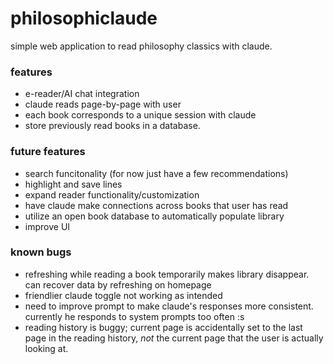 
# philosophiclaude


simple web application to read philosophy classics with claude.

### features
- e-reader/AI chat integration
- claude reads page-by-page with user
- each book corresponds to a unique session with claude
- store previously read books in a database.

### future features
- search funcitonality (for now just have a few recommendations)
- highlight and save lines
- expand reader functionality/customization
- have claude make connections across books that user has read
- utilize an open book database to automatically populate library
- improve UI

### known bugs
- refreshing while reading a book temporarily makes library disappear. can recover data by refreshing on homepage
- friendlier claude toggle not working as intended
- need to improve prompt to make claude's responses more consistent. currently he responds to system prompts too often :s
- reading history is buggy; current page is accidentally set to the last page in the reading history, *not* the current page that the user is actually looking at.

